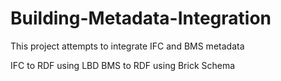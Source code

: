 # Building-Metadata-Integration
This project attempts to integrate IFC and BMS metadata

IFC to RDF using LBD
BMS to RDF using Brick Schema
